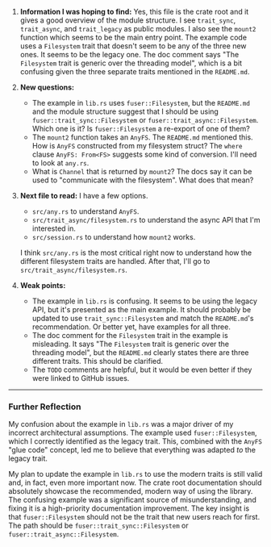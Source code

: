 1.  **Information I was hoping to find:** Yes, this file is the crate root and it gives a good overview of the module structure. I see `trait_sync`, `trait_async`, and `trait_legacy` as public modules. I also see the `mount2` function which seems to be the main entry point. The example code uses a `Filesystem` trait that doesn't seem to be any of the three new ones. It seems to be the legacy one. The doc comment says "The `Filesystem` trait is generic over the threading model", which is a bit confusing given the three separate traits mentioned in the `README.md`.

2.  **New questions:**
    *   The example in `lib.rs` uses `fuser::Filesystem`, but the `README.md` and the module structure suggest that I should be using `fuser::trait_sync::Filesystem` or `fuser::trait_async::Filesystem`. Which one is it? Is `fuser::Filesystem` a re-export of one of them?
    *   The `mount2` function takes an `AnyFS`. The `README.md` mentioned this. How is `AnyFS` constructed from my filesystem struct? The `where` clause `AnyFS: From<FS>` suggests some kind of conversion. I'll need to look at `any.rs`.
    *   What is `Channel` that is returned by `mount2`? The docs say it can be used to "communicate with the filesystem". What does that mean?

3.  **Next file to read:** I have a few options.
    *   `src/any.rs` to understand `AnyFS`.
    *   `src/trait_async/filesystem.rs` to understand the async API that I'm interested in.
    *   `src/session.rs` to understand how `mount2` works.

    I think `src/any.rs` is the most critical right now to understand how the different filesystem traits are handled. After that, I'll go to `src/trait_async/filesystem.rs`.

4.  **Weak points:**
    *   The example in `lib.rs` is confusing. It seems to be using the legacy API, but it's presented as the main example. It should probably be updated to use `trait_sync::Filesystem` and match the `README.md`'s recommendation. Or better yet, have examples for all three.
    *   The doc comment for the `Filesystem` trait in the example is misleading. It says "The `Filesystem` trait is generic over the threading model", but the `README.md` clearly states there are three different traits. This should be clarified.
    *   The `TODO` comments are helpful, but it would be even better if they were linked to GitHub issues.

---

### Further Reflection

My confusion about the example in `lib.rs` was a major driver of my incorrect architectural assumptions. The example used `fuser::Filesystem`, which I correctly identified as the legacy trait. This, combined with the `AnyFS` "glue code" concept, led me to believe that everything was adapted *to* the legacy trait.

My plan to update the example in `lib.rs` to use the modern traits is still valid and, in fact, even more important now. The crate root documentation should absolutely showcase the recommended, modern way of using the library. The confusing example was a significant source of misunderstanding, and fixing it is a high-priority documentation improvement. The key insight is that `fuser::Filesystem` should not be the trait that new users reach for first. The path should be `fuser::trait_sync::Filesystem` or `fuser::trait_async::Filesystem`.
